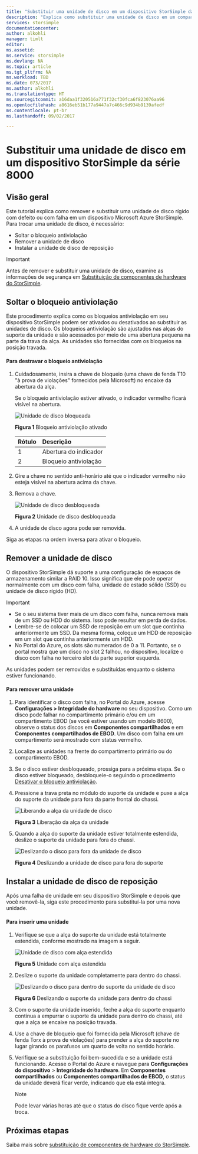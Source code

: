 ```yaml
---
title: "Substituir uma unidade de disco em um dispositivo StorSimple da série 8000 | Microsoft Docs"
description: "Explica como substituir uma unidade de disco em um compartimento primário StorSimple ou em um compartimento EBOD."
services: storsimple
documentationcenter: 
author: alkohli
manager: timlt
editor: 
ms.assetid: 
ms.service: storsimple
ms.devlang: NA
ms.topic: article
ms.tgt_pltfrm: NA
ms.workload: TBD
ms.date: 073/2017
ms.author: alkohli
ms.translationtype: HT
ms.sourcegitcommit: a16daa1f320516a771f32cf30fca6f823076aa96
ms.openlocfilehash: a8616eb51b177a9447a7c466c9d934b9139afedf
ms.contentlocale: pt-br
ms.lasthandoff: 09/02/2017

---
```

# <a name="replace-a-disk-drive-on-your-storsimple-8000-series-device"></a>Substituir uma unidade de disco em um dispositivo StorSimple da série 8000

## <a name="overview"></a>Visão geral
Este tutorial explica como remover e substituir uma unidade de disco rígido com defeito ou com falha em um dispositivo Microsoft Azure StorSimple. Para trocar uma unidade de disco, é necessário:

* Soltar o bloqueio antiviolação
* Remover a unidade de disco
* Instalar a unidade de disco de reposição

> [!IMPORTANT]
> Antes de remover e substituir uma unidade de disco, examine as informações de segurança em [Substituição de componentes de hardware do StorSimple](storsimple-8000-hardware-component-replacement.md).
 

## <a name="disengage-the-antitamper-lock"></a>Soltar o bloqueio antiviolação
Este procedimento explica como os bloqueios antiviolação em seu dispositivo StorSimple podem ser ativados ou desativados ao substituir as unidades de disco. Os bloqueios antiviolação são ajustados nas alças do suporte da unidade e são acessados por meio de uma abertura pequena na parte da trava da alça. As unidades são fornecidas com os bloqueios na posição travada.

#### <a name="to-unlock-the-antitamper-lock"></a>Para destravar o bloqueio antiviolação
1. Cuidadosamente, insira a chave de bloqueio (uma chave de fenda T10 "à prova de violações" fornecidos pela Microsoft) no encaixe da abertura da alça. 
   
   Se o bloqueio antiviolação estiver ativado, o indicador vermelho ficará visível na abertura.
  
    ![Unidade de disco bloqueada](./media/storsimple-disk-drive-replacement/IC741056.png)
   
    **Figura 1** Bloqueio antiviolação ativado
   
   | Rótulo | Descrição |
   |:--- |:--- |
   | 1 |Abertura do indicador |
   | 2 |Bloqueio antiviolação |
2. Gire a chave no sentido anti-horário até que o indicador vermelho não esteja visível na abertura acima da chave.
3. Remova a chave.
   
    ![Unidade de disco desbloqueada](./media/storsimple-disk-drive-replacement/IC741057.png)
   
    **Figura 2** Unidade de disco desbloqueada
4. A unidade de disco agora pode ser removida.

Siga as etapas na ordem inversa para ativar o bloqueio.

## <a name="remove-the-disk-drive"></a>Remover a unidade de disco
O dispositivo StorSimple dá suporte a uma configuração de espaços de armazenamento similar a RAID 10. Isso significa que ele pode operar normalmente com um disco com falha, unidade de estado sólido (SSD) ou unidade de disco rígido (HD).

> [!IMPORTANT]
> * Se o seu sistema tiver mais de um disco com falha, nunca remova mais de um SSD ou HDD do sistema. Isso pode resultar em perda de dados.
> * Lembre-se de colocar um SSD de reposição em um slot que continha anteriormente um SSD. Da mesma forma, coloque um HDD de reposição em um slot que continha anteriormente um HDD.
> * No Portal do Azure, os slots são numerados de 0 a 11. Portanto, se o portal mostra que um disco no slot 2 falhou, no dispositivo, localize o disco com falha no terceiro slot da parte superior esquerda.
> 
> 

As unidades podem ser removidas e substituídas enquanto o sistema estiver funcionando.

#### <a name="to-remove-a-drive"></a>Para remover uma unidade
1. Para identificar o disco com falha, no Portal do Azure, acesse **Configurações > Integridade do hardware** no seu dispositivo. Como um disco pode falhar no compartimento primário e/ou em um compartimento EBOD (se você estiver usando um modelo 8600), observe o status dos discos em **Componentes compartilhados** e em **Componentes compartilhados de EBOD**. Um disco com falha em um compartimento será mostrado com  status vermelho.
2. Localize as unidades na frente do compartimento primário ou do compartimento EBOD. 
3. Se o disco estiver desbloqueado, prossiga para a próxima etapa. Se o disco estiver bloqueado, desbloqueie-o seguindo o procedimento [Desativar o bloqueio antiviolação](#disengage-the-antitamper-lock).
4. Pressione a trava preta no módulo do suporte da unidade e puxe a alça do suporte da unidade para fora da parte frontal do chassi.
   
    ![Liberando a alça da unidade de disco](./media/storsimple-disk-drive-replacement/IC741051.png)
   
    **Figura 3** Liberação da alça da unidade
5. Quando a alça do suporte da unidade estiver totalmente estendida, deslize o suporte da unidade para fora do chassi. 
   
    ![Deslizando o disco para fora da unidade de disco](./media/storsimple-disk-drive-replacement/IC741052.png)
   
    **Figura 4** Deslizando a unidade de disco para fora do suporte

## <a name="install-the-replacement-disk-drive"></a>Instalar a unidade de disco de reposição
Após uma falha de unidade em seu dispositivo StorSimple e depois que você removê-la, siga este procedimento para substituí-la por uma nova unidade.

#### <a name="to-insert-a-drive"></a>Para inserir uma unidade
1. Verifique se que a alça do suporte da unidade está totalmente estendida, conforme mostrado na imagem a seguir.
   
    ![Unidade de disco com alça estendida](./media/storsimple-disk-drive-replacement/IC741044.png)
   
    **Figura 5** Unidade com alça estendida
2. Deslize o suporte da unidade completamente para dentro do chassi.
   
    ![Deslizando o disco para dentro do suporte da unidade de disco](./media/storsimple-disk-drive-replacement/IC741045.png)
   
    **Figura 6** Deslizando o suporte da unidade para dentro do chassi
3. Com o suporte da unidade inserido, feche a alça do suporte enquanto continua a empurrar o suporte da unidade para dentro do chassi, até que a alça se encaixe na posição travada.
4. Use a chave de bloqueio que foi fornecida pela Microsoft (chave de fenda Torx à prova de violações) para prender a alça do suporte no lugar girando os parafusos um quarto de volta no sentido horário.
5. Verifique se a substituição foi bem-sucedida e se a unidade está funcionando. Acesse o Portal do Azure e navegue para **Configurações do dispositivo** > **Integridade do hardware**. Em **Componentes compartilhados** ou **Componentes compartilhados de EBOD**, o status da unidade deverá ficar verde, indicando que ela está íntegra.

   
   > [!NOTE]
   > Pode levar várias horas até que o status do disco fique verde após a troca.
  
## <a name="next-steps"></a>Próximas etapas
Saiba mais sobre [substituição de componentes de hardware do StorSimple](storsimple-8000-hardware-component-replacement.md).


